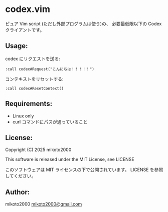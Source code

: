 # codex.vim

ピュア Vim script (ただし外部プログラムは使う)の、 必要最低限以下の Codex クライアントです。

## Usage:

codex にリクエストを送る:

```vim
:call codex#Request("こんにちは！！！！！")
```

コンテキストをリセットする:

```vim
:call codex#ResetContext()
```

## Requirements:

- Linux only
- curl コマンドにパスが通っていること

## License:

Copyright (C) 2025 mikoto2000

This software is released under the MIT License, see LICENSE

このソフトウェアは MIT ライセンスの下で公開されています。 LICENSE を参照してください。

## Author:

mikoto2000 <mikoto2000@gmail.com>
